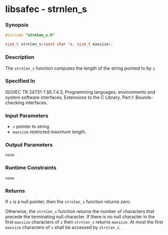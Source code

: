 # libsafec - strnlen_s

### Synopsis

```c
#include "strnlen_s.h"

size_t strnlen_s(const char *s, size_t maxsize);
```

### Description

The `strnlen_s` function computes the length of the string pointed to by `s`.

### Specified In

ISO/IEC TR 24731-1 §6.7.4.3, Programming languages, environments and system software
interfaces, Extensions to the C Library, Part I: Bounds-checking interfaces.

### Input Parameters

- `s` pointer to string
- `maxsize` restricted maximum length.

### Output Parameters

    none

### Runtime Constraints

    none

### Returns

If `s` is a null pointer, then the `strnlen_s` function returns zero.

Otherwise, the `strnlen_s` function returns the number of characters that precede the terminating null character. If there is no null character in the first `maxsize` characters of `s` then `strnlen_s` returns `maxsize`. At most the first `maxsize` characters of `s` shall be accessed by `strnlen_s`.
